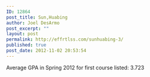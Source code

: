 ```yaml
---
ID: 12864
post_title: Sun,Huabing
author: Joel DesArmo
post_excerpt: ""
layout: post
permalink: http://effrtlss.com/sunhuabing-3/
published: true
post_date: 2012-11-02 20:53:54
---
```

<p>Average GPA in Spring 2012 for first course listed: 3.723</p>